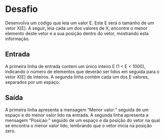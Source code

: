 <h1>Desafio</h1>
Desenvolva um código que leia um valor E. Este E será o tamanho de um vetor X[E]. A seguir, leia cada um dos valores de X, encontre o menor elemento deste vetor e a sua posição dentro do vetor, mostrando esta informação.

<h2>Entrada</h2>
A primeira linha de entrada contem um único inteiro E (1 < E < 1000), indicando o número de elementos que deverão ser lidos em seguida para o vetor X[E] de inteiros. A segunda linha contém cada um dos E valores, separados por um espaço.

<h2>Saída</h2>
A primeira linha apresenta a mensagem “Menor valor:” seguida de um espaço e do menor valor lido na entrada. A segunda linha apresenta a mensagem “Posicao:” seguido de um espaço e da posição do vetor na qual se encontra o menor valor lido, lembrando que o vetor inicia na posição zero.